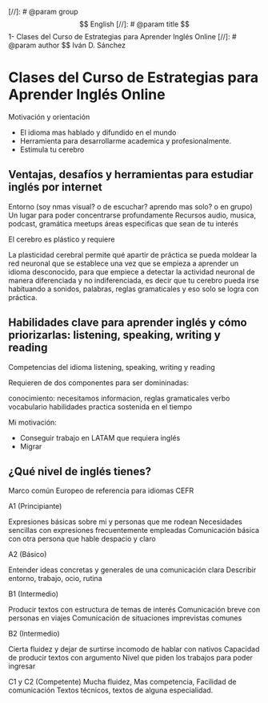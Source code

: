 [//]: # @param group $$ English
[//]: # @param title $$ 1- Clases del Curso de Estrategias para Aprender Inglés Online
[//]: # @param author $$ Iván D. Sánchez

# Clases del Curso de Estrategias para Aprender Inglés Online

Motivación y orientación

- El idioma mas hablado y difundido en el mundo
- Herramienta para desarrollarme academica y profesionalmente.
- Estimula tu cerebro

## Ventajas, desafíos y herramientas para estudiar inglés por internet

Entorno (soy nmas visual? o de escuchar? aprendo mas solo? o en grupo)
Un lugar para poder concentrarse profundamente
Recursos audio, musica, podcast, gramática
meetups
áreas especificas que sean de tu interés

El cerebro es plástico y requiere

La plasticidad cerebral permite  qué apartir de práctica se pueda moldear  la red neuronal que se establece una vez que se empieza a aprender un idioma desconocido, para que empiece a detectar la actividad neuronal de manera diferenciada y no indiferenciada, es decir que tu cerebro pueda irse habituando a sonidos, palabras, reglas gramaticales y eso solo se logra con práctica.


## Habilidades clave para aprender inglés y cómo priorizarlas: listening, speaking, writing y reading

Competencias del idioma listening, speaking, writing y reading

Requieren de dos componentes para ser domininadas:

conocimiento: necesitamos informacion, reglas gramaticales verbo vocabulario
habilidades practica sostenida en el tiempo

Mi motivación:

- Conseguir trabajo en LATAM que requiera inglés
- Migrar

## ¿Qué nivel de inglés tienes?

Marco común Europeo de referencia para idiomas CEFR


A1 (Principiante)

Expresiones básicas sobre mi y personas que me rodean
Necesidades sencillas con expresiones frecuentemente empleadas
Comunicación básica con otra persona que hable despacio y claro

A2 (Básico)

Entender ideas concretas y generales de una comunicación clara
Describir entorno, trabajo, ocio, rutina

B1 (Intermedio)

Producir textos con estructura de temas de interés
Comunicación breve con personas en viajes
Comunicación de situaciones imprevistas comunes

B2 (Intermedio)

Cierta fluidez y dejar de surtirse incomodo de hablar con nativos
Capacidad de producir textos con argumento
Nivel que piden los trabajos para poder ingresar

C1 y C2 (Competente)
Mucha fluidez, Mas competencia, Facilidad de comunicación
Textos técnicos, textos de alguna especialidad.

